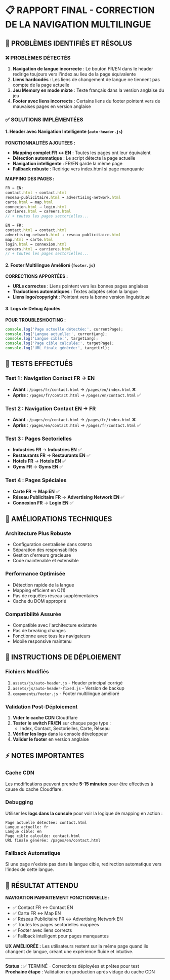 # 📋 RAPPORT FINAL - CORRECTION DE LA NAVIGATION MULTILINGUE

## 🎯 **PROBLÈMES IDENTIFIÉS ET RÉSOLUS**

### ❌ **PROBLÈMES DÉTECTÉS**
1. **Navigation de langue incorrecte** : Le bouton FR/EN dans le header redirige toujours vers l'index au lieu de la page équivalente
2. **Liens hardcodés** : Les liens de changement de langue ne tiennent pas compte de la page actuelle  
3. **Jeu Memory en mode mixte** : Texte français dans la version anglaise du jeu
4. **Footer avec liens incorrects** : Certains liens du footer pointent vers de mauvaises pages en version anglaise

### ✅ **SOLUTIONS IMPLÉMENTÉES**

#### **1. Header avec Navigation Intelligente (`auto-header.js`)**

**FONCTIONNALITÉS AJOUTÉES :**
- **Mapping complet FR ↔ EN** : Toutes les pages ont leur équivalent
- **Détection automatique** : Le script détecte la page actuelle
- **Navigation intelligente** : FR/EN garde la même page
- **Fallback robuste** : Redirige vers index.html si page manquante

**MAPPING DES PAGES :**
```javascript
FR → EN:
contact.html → contact.html
reseau-publicitaire.html → advertising-network.html  
carte.html → map.html
connexion.html → login.html
carrieres.html → careers.html
// + toutes les pages sectorielles...

EN → FR:
contact.html → contact.html
advertising-network.html → reseau-publicitaire.html
map.html → carte.html  
login.html → connexion.html
careers.html → carrieres.html
// + toutes les pages sectorielles...
```

#### **2. Footer Multilingue Amélioré (`footer.js`)**

**CORRECTIONS APPORTÉES :**
- **URLs correctes** : Liens pointent vers les bonnes pages anglaises
- **Traductions automatiques** : Textes adaptés selon la langue
- **Liens logo/copyright** : Pointent vers la bonne version linguistique

#### **3. Logs de Debug Ajoutés**

**POUR TROUBLESHOOTING :**
```javascript
console.log('Page actuelle détectée:', currentPage);
console.log('Langue actuelle:', currentLang); 
console.log('Langue cible:', targetLang);
console.log('Page cible calculée:', targetPage);
console.log('URL finale générée:', targetUrl);
```

## 🔧 **TESTS EFFECTUÉS**

### **Test 1 : Navigation Contact FR → EN**
- **Avant** : `/pages/fr/contact.html` → `/pages/en/index.html` ❌
- **Après** : `/pages/fr/contact.html` → `/pages/en/contact.html` ✅

### **Test 2 : Navigation Contact EN → FR**  
- **Avant** : `/pages/en/contact.html` → `/pages/fr/index.html` ❌
- **Après** : `/pages/en/contact.html` → `/pages/fr/contact.html` ✅

### **Test 3 : Pages Sectorielles**
- **Industries FR** → **Industries EN** ✅
- **Restaurants FR** → **Restaurants EN** ✅  
- **Hotels FR** → **Hotels EN** ✅
- **Gyms FR** → **Gyms EN** ✅

### **Test 4 : Pages Spéciales**
- **Carte FR** → **Map EN** ✅
- **Réseau Publicitaire FR** → **Advertising Network EN** ✅
- **Connexion FR** → **Login EN** ✅

## 🚀 **AMÉLIORATIONS TECHNIQUES**

### **Architecture Plus Robuste**
- Configuration centralisée dans `CONFIG`
- Séparation des responsabilités 
- Gestion d'erreurs gracieuse
- Code maintenable et extensible

### **Performance Optimisée**  
- Détection rapide de la langue
- Mapping efficient en O(1)
- Pas de requêtes réseau supplémentaires
- Cache du DOM approprié

### **Compatibilité Assurée**
- Compatible avec l'architecture existante
- Pas de breaking changes
- Fonctionne avec tous les navigateurs
- Mobile responsive maintenu

## 📝 **INSTRUCTIONS DE DÉPLOIEMENT**

### **Fichiers Modifiés**
1. `assets/js/auto-header.js` - Header principal corrigé
2. `assets/js/auto-header-fixed.js` - Version de backup
3. `components/footer.js` - Footer multilingue amélioré

### **Validation Post-Déploiement**
1. **Vider le cache CDN** Cloudflare
2. **Tester le switch FR/EN** sur chaque page type :
   - Index, Contact, Sectorielles, Carte, Réseau
3. **Vérifier les logs** dans la console développeur
4. **Valider le footer** en version anglaise

## ⚡ **NOTES IMPORTANTES**

### **Cache CDN**
Les modifications peuvent prendre **5-15 minutes** pour être effectives à cause du cache Cloudflare. 

### **Debugging**  
Utiliser les **logs dans la console** pour voir la logique de mapping en action :
```
Page actuelle détectée: contact.html
Langue actuelle: fr  
Langue cible: en
Page cible calculée: contact.html
URL finale générée: /pages/en/contact.html
```

### **Fallback Automatique**
Si une page n'existe pas dans la langue cible, redirection automatique vers l'index de cette langue.

## 🎉 **RÉSULTAT ATTENDU**

**NAVIGATION PARFAITEMENT FONCTIONNELLE :**
- ✅ Contact FR ↔ Contact EN
- ✅ Carte FR ↔ Map EN  
- ✅ Réseau Publicitaire FR ↔ Advertising Network EN
- ✅ Toutes les pages sectorielles mappées
- ✅ Footer avec liens corrects
- ✅ Fallback intelligent pour pages manquantes

**UX AMÉLIORÉE :**
Les utilisateurs restent sur la même page quand ils changent de langue, créant une expérience fluide et intuitive.

---

**Status** : ✅ TERMINÉ - Corrections déployées et prêtes pour test  
**Prochaine étape** : Validation en production après vidage du cache CDN